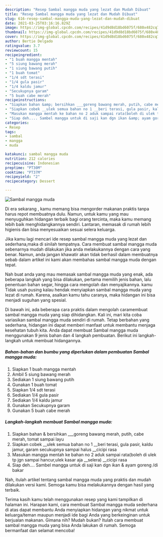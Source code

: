```yaml
---
description: "Resep Sambal mangga muda yang lezat dan Mudah Dibuat"
title: "Resep Sambal mangga muda yang lezat dan Mudah Dibuat"
slug: 616-resep-sambal-mangga-muda-yang-lezat-dan-mudah-dibuat
date: 2021-03-25T03:16:16.829Z
image: https://img-global.cpcdn.com/recipes/41d9d8d18bd6075f/680x482cq70/sambal-mangga-muda-foto-resep-utama.jpg
thumbnail: https://img-global.cpcdn.com/recipes/41d9d8d18bd6075f/680x482cq70/sambal-mangga-muda-foto-resep-utama.jpg
cover: https://img-global.cpcdn.com/recipes/41d9d8d18bd6075f/680x482cq70/sambal-mangga-muda-foto-resep-utama.jpg
author: Bertie Delgado
ratingvalue: 3.7
reviewcount: 15
recipeingredient:
- "1 buah mangga mentah"
- "5 siung bawang merah"
- "1 siung bawang putih"
- "1 buah tomat"
- "1/4 sdt terasi"
- "1/4 gula pasir"
- "1/4 kaldu jamur"
- "Secukupnya garam"
- "5 buah cabe merah"
recipeinstructions:
- "Siapkan bahan &amp; bersihkan ___goreng bawang merah, putih, cabe merah, tomat sampai layu"
- "Siapkan cobek __ulek semua bahan no 1 __beri terasi, gula pasir, kaldu jamur, garam secukupnya sampai halus __cicipi rasa"
- "Masukan mangga mentah ke bahan no 2 aduk sampai rata(boleh di ulek tp jgn sampai hancur,ulek kasar aja __selera) __cicipi rasa"
- "Siap deh.... Sambel mangga untuk di saji kan dgn ikan &amp; ayam goreng /di bakar"
categories:
- Resep
tags:
- sambal
- mangga
- muda

katakunci: sambal mangga muda 
nutrition: 212 calories
recipecuisine: Indonesian
preptime: "PT30M"
cooktime: "PT37M"
recipeyield: "2"
recipecategory: Dessert

---
```



![Sambal mangga muda](https://img-global.cpcdn.com/recipes/41d9d8d18bd6075f/680x482cq70/sambal-mangga-muda-foto-resep-utama.jpg)

Di era  sekarang , kamu memang bisa mengorder makanan praktis tanpa harus repot membuatnya dulu. Namun, untuk kamu yang mau menyuguhkan hidangan terbaik bagi orang tercinta, maka kamu memang lebih baik menghidangkannya sendiri. Lantaran, memasak di rumah lebih higienis dan bisa menyesuaikan sesuai selera keluarga.

Jika kamu lagi mencari ide resep sambal mangga muda yang lezat dan sederhana,maka di sinilah tempatnya. Cara membuat sambal mangga muda  sebenarnya mudah dilakukan jika anda melakukannya dengan cara yang benar. Namun, anda jangan khawatir akan tidak berhasil dalam membuatnya 
sebab dalam artikel ini kami akan membahas sambal mangga muda dengan tepat.  



Nah buat anda yang mau memasak sambal mangga muda yang enak, ada beberapa langkah yang bisa dilakukan, pertama memilih jenis bahan, lalu penentuan bahan segar, hingga cara mengolah dan menyajikannya. kamu Tidak usah pusing kalau hendak menyiapkan sambal mangga muda yang lezat di rumah. Karena, asalkan kamu  tahu caranya, maka hidangan ini bisa menjadi suguhan yang spesial.

Di bawah ini, ada beberapa cara praktis  dalam mengolah caramembuat sambal mangga muda yang siap dihidangkan. Kali ini, mari kita coba variasikan sambal mangga muda sendiri di rumah. Tetap berbahan yang sederhana, hidangan ini dapat memberi manfaat untuk membantu menjaga kesehatan tubuh kita. Anda dapat membuat Sambal mangga muda menggunakan 9 jenis bahan dan 4 langkah pembuatan. Berikut ini langkah-langkah untuk membuat hidangannya.

<!--inarticleads1-->

##### Bahan-bahan dan bumbu yang diperlukan dalam pembuatan Sambal mangga muda:

1. Siapkan 1 buah mangga mentah
1. Ambil 5 siung bawang merah
1. Sediakan 1 siung bawang putih
1. Gunakan 1 buah tomat
1. Siapkan 1/4 sdt terasi
1. Sediakan 1/4 gula pasir
1. Sediakan 1/4 kaldu jamur
1. Gunakan Secukupnya garam
1. Gunakan 5 buah cabe merah




<!--inarticleads2-->

##### Langkah-langkah membuat Sambal mangga muda:

1. Siapkan bahan &amp; bersihkan ___goreng bawang merah, putih, cabe merah, tomat sampai layu
1. Siapkan cobek __ulek semua bahan no 1 __beri terasi, gula pasir, kaldu jamur, garam secukupnya sampai halus __cicipi rasa
1. Masukan mangga mentah ke bahan no 2 aduk sampai rata(boleh di ulek tp jgn sampai hancur,ulek kasar aja __selera) __cicipi rasa
1. Siap deh.... Sambel mangga untuk di saji kan dgn ikan &amp; ayam goreng /di bakar




Nah, itulah artikel tentang  sambal mangga muda  yang praktis dan mudah dilakukan versi kami. Semoga kamu bisa melakukannya dengan hasil yang terbaik. 

Terima kasih kamu telah menggunakan resep yang kami tampilkan di halaman ini. Harapan kami, cara membuat  Sambal mangga muda sederhana di atas dapat membantu Anda menyiapkan hidangan yang nikmat untuk keluarga/teman maupun menjadi ide bagi Anda yang berkeinginan untuk berjualan makanan. Gimana nih? Mudah bukan? Itulah cara membuat sambal mangga muda yang bisa Anda lakukan di rumah. Semoga bermanfaat dan selamat mencoba!

